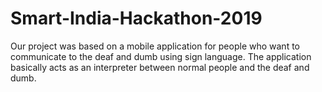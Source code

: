 # Smart-India-Hackathon-2019
Our project was based on a mobile application for people who want to communicate to the deaf and dumb using sign language. The application basically acts as an interpreter between normal people and the deaf and dumb.
